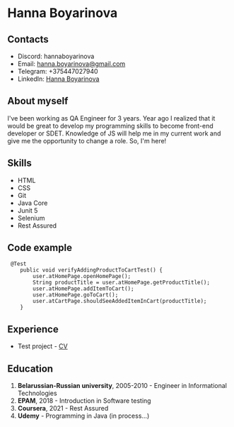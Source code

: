 # Hanna Boyarinova

## Contacts
* Discord: hannaboyarinova
* Email: hanna.boyarinova@gmail.com
* Telegram: +375447027940
* LinkedIn: [Hanna Boyarinova](https://www.linkedin.com/in/hannaboyarinova/)

## About myself
I've been working as QA Engineer for 3 years. Year ago I realized that it would be great to develop my programming skills to become front-end developer or SDET. Knowledge of JS will help me in my current work and give me the opportunity to change a role. So, I'm here!

## Skills
* HTML
* CSS
* Git
* Java Core
* Junit 5
* Selenium
* Rest Assured

## Code example
```
 @Test
    public void verifyAddingProductToCartTest() {
        user.atHomePage.openHomePage();
        String productTitle = user.atHomePage.getProductTitle();
        user.atHomePage.addItemToCart();
        user.atHomePage.goToCart();
        user.atCartPage.shouldSeeAddedItemInCart(productTitle);
    }
```

## Experience
+ Test project - [CV](https://github.com/hannaboyarinova/rsschool-cv)

## Education
1. __Belarussian-Russian university__, 2005-2010 - Engineer in Informational Technologies
2. __EPAM__, 2018 - Introduction in Software testing
3. __Coursera__, 2021 - Rest Assured
4. __Udemy__ - Programming in Java (in process...)